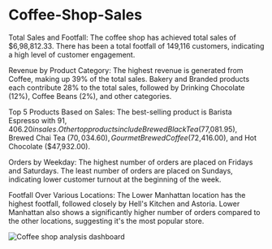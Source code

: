# Coffee-Shop-Sales

Total Sales and Footfall:
The coffee shop has achieved total sales of $6,98,812.33.
There has been a total footfall of 149,116 customers, indicating a high level of customer engagement.

Revenue by Product Category:
The highest revenue is generated from Coffee, making up 39% of the total sales.
Bakery and Branded products each contribute 28% to the total sales, followed by Drinking Chocolate (12%), Coffee Beans (2%), and other categories.

Top 5 Products Based on Sales:
The best-selling product is Barista Espresso with $91,406.20 in sales.
Other top products include Brewed Black Tea ($77,081.95), Brewed Chai Tea ($70,034.60), Gourmet Brewed Coffee ($72,416.00), and Hot Chocolate ($47,932.00).

Orders by Weekday:
The highest number of orders are placed on Fridays and Saturdays.
The least number of orders are placed on Sundays, indicating lower customer turnout at the beginning of the week.

Footfall Over Various Locations:
The Lower Manhattan location has the highest footfall, followed closely by Hell's Kitchen and Astoria.
Lower Manhattan also shows a significantly higher number of orders compared to the other locations, suggesting it's the most popular store.

![Coffee shop analysis dashboard](https://github.com/Madhurrav/Coffee-Shop-Sales/assets/91006396/ce50d85e-67d3-4b84-9560-7b6483f32aaa)

